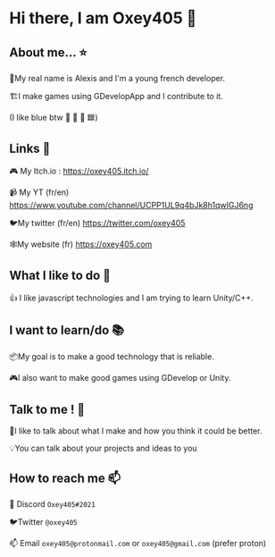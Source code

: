 # Hi there, I am Oxey405 👋
## About me... ⭐
🔵My real name is Alexis and I'm a young french developer.

🏗️I make games using GDevelopApp and I contribute to it.

(I like blue btw 📘 🚙 💙 🟦)

## Links 🔗
🎮 My Itch.io : https://oxey405.itch.io/

📹 My YT (fr/en) https://www.youtube.com/channel/UCPP1UL9q4bJk8h1qwIGJ6ng

🐦My twitter (fr/en) https://twitter.com/oxey405

🕸️My website (fr) https://oxey405.com

## What I like to do 💖
👍 I like javascript technologies and I am trying to learn Unity/C++.
## I want to learn/do 📚
📦My goal is to make a good technology that is reliable.

🎮I also want to make good games using GDevelop or Unity.
## Talk to me ! 💬
💬I like to talk about what I make and how you think it could be better.

💡You can talk about your projects and ideas to you

## How to reach me 📫
🔵 Discord `Oxey405#2021`

🐦Twitter `@oxey405`

📫 Email `oxey405@protonmail.com` or `oxey405@gmail.com` (prefer proton)
<!--
**Oxey405/Oxey405** is a ✨ _special_ ✨ repository because its `README.md` (this file) appears on your GitHub profile.

Here are some ideas to get you started:

- 🔭 I’m currently working on ...
- 🌱 I’m currently learning ...
- 👯 I’m looking to collaborate on ...
- 🤔 I’m looking for help with ...
- 💬 Ask me about ...
- 📫 How to reach me: ...
- 😄 Pronouns: ...
- ⚡ Fun fact: ...
-->
